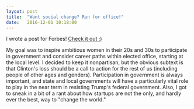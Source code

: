 ```yaml
---
layout: post
title:  "Want social change? Run for office!"
date:   2016-12-01 10:18:00
---
```


I wrote a post for Forbes! [Check it out :)](https://www.forbes.com/sites/fastforward/2016/12/01/want-social-change-run-for-office-its-not-as-hard-as-you-think)

My goal was to inspire ambitious women in their 20s and 30s to participate in government and consider career paths within elected office, starting at the local level. I decided to keep it nonpartisan, but the obvious subtext is that Clinton's loss should be a call to action for the rest of us (including people of other ages and genders). Participation in government is always important, and state and local governments will have a particularly vital role to play in the near term in resisting Trump's federal government. Also, I got to sneak in a bit of a rant about how startups are not the only, and hardly ever the best, way to "change the world."
